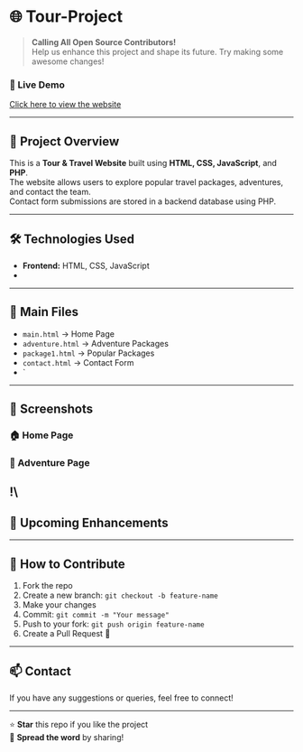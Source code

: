 # 🌐 Tour-Project

> **Calling All Open Source Contributors!**  
> Help us enhance this project and shape its future. Try making some awesome changes!

### 🔗 Live Demo
[Click here to view the website](https://seasontravel.netlify.app/)

---

## 📌 Project Overview

This is a **Tour & Travel Website** built using **HTML, CSS, JavaScript**, and **PHP**.  
The website allows users to explore popular travel packages, adventures, and contact the team.  
Contact form submissions are stored in a backend database using PHP.

---

## 🛠️ Technologies Used

- **Frontend:** HTML, CSS, JavaScript  
- 

---

## 🧭 Main Files

- `main.html` → Home Page  
- `adventure.html` → Adventure Packages  
- `package1.html` → Popular Packages  
- `contact.html` → Contact Form  
- `
---

## 📸 Screenshots

### 🏠 Home Page

### 🧗 Adventure Page
!\
---

## 🚀 Upcoming Enhancements

---

## 🤝 How to Contribute

1. Fork the repo
2. Create a new branch: `git checkout -b feature-name`
3. Make your changes
4. Commit: `git commit -m "Your message"`
5. Push to your fork: `git push origin feature-name`
6. Create a Pull Request 🎉

---

## 📫 Contact

If you have any suggestions or queries, feel free to connect!

---

⭐ **Star** this repo if you like the project  
📢 **Spread the word** by sharing!

